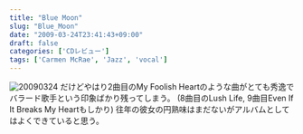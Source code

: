 ```yaml
---
title: "Blue Moon"
slug: "Blue_Moon"
date: "2009-03-24T23:41:43+09:00"
draft: false
categories: ['CDレビュー']
tags: ['Carmen McRae', 'Jazz', 'vocal']
---
```


![20090324](/wp-content/uploads/2009/03/20090324.jpg) だけどやはり2曲目のMy Foolish Heartのような曲がとても秀逸でバラード歌手という印象ばかり残ってしまう。 (8曲目のLush Life, 9曲目Even If It Breaks My Heartもしかり) 往年の彼女の円熟味はまだないがアルバムとしてはよくできていると思う。